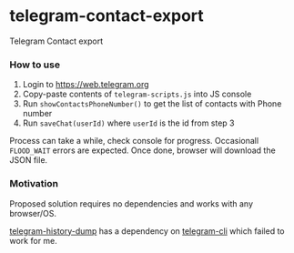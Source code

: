 # telegram-contact-export
Telegram Contact export

### How to use

1. Login to https://web.telegram.org
2. Copy-paste contents of `telegram-scripts.js` into JS console
3. Run `showContactsPhoneNumber()` to get the list of contacts with Phone number
4. Run `saveChat(userId)` where `userId` is the id from step 3

Process can take a while, check console for progress. Occasionall `FLOOD_WAIT` errors are expected. Once done, browser will download the JSON file.

### Motivation

Proposed solution requires no dependencies and works with any browser/OS.

[telegram-history-dump](https://github.com/tvdstaaij/telegram-history-dump) has a dependency on [telegram-cli](https://github.com/vysheng/tg) which failed to work for me.
